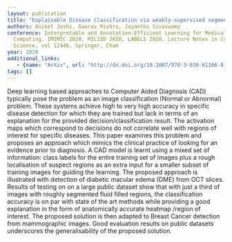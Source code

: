 ```yaml
---
layout: publication
title: "Explainable Disease Classification via weakly-supervised segmentation"
authors: Aniket Joshi, Gaurav Mishra, Jayanthi Sivaswamy
conference: Interpretable and Annotation-Efficient Learning for Medical Image
  Computing. IMIMIC 2020, MIL3ID 2020, LABELS 2020. Lecture Notes in Computer
  Science, vol 12446. Springer, Cham
year: 2020
additional_links: 
   - {name: "ArXiv", url: "http://dx.doi.org/10.1007/978-3-030-61166-8_6"}
tags: []
---
```

Deep learning based approaches to Computer Aided Diagnosis (CAD) typically
pose the problem as an image classification (Normal or Abnormal) problem. These
systems achieve high to very high accuracy in specific disease detection for
which they are trained but lack in terms of an explanation for the provided
decision/classification result. The activation maps which correspond to
decisions do not correlate well with regions of interest for specific diseases.
This paper examines this problem and proposes an approach which mimics the
clinical practice of looking for an evidence prior to diagnosis. A CAD model is
learnt using a mixed set of information: class labels for the entire training
set of images plus a rough localisation of suspect regions as an extra input
for a smaller subset of training images for guiding the learning. The proposed
approach is illustrated with detection of diabetic macular edema (DME) from OCT
slices. Results of testing on on a large public dataset show that with just a
third of images with roughly segmented fluid filled regions, the classification
accuracy is on par with state of the art methods while providing a good
explanation in the form of anatomically accurate heatmap /region of interest.
The proposed solution is then adapted to Breast Cancer detection from
mammographic images. Good evaluation results on public datasets underscores the
generalisability of the proposed solution.
